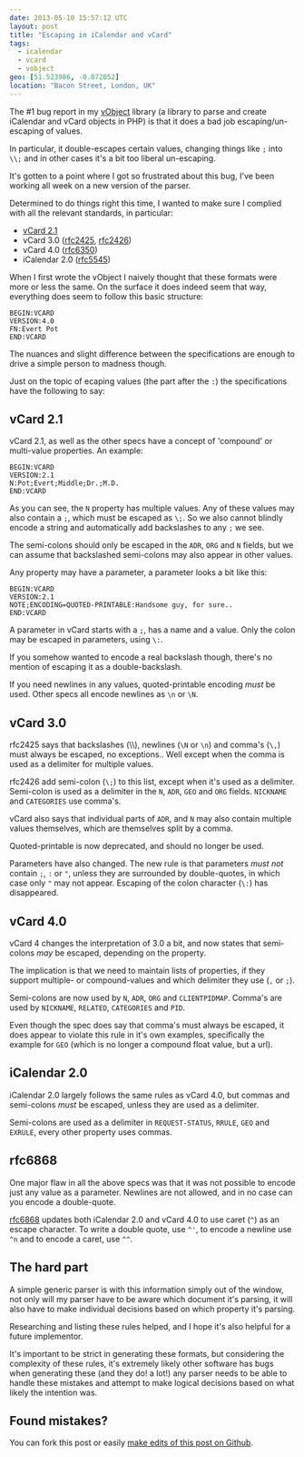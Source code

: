 ```yaml
---
date: 2013-05-10 15:57:12 UTC
layout: post
title: "Escaping in iCalendar and vCard"
tags:
  - icalendar
  - vcard
  - vobject
geo: [51.523986, -0.072052]
location: "Bacon Street, London, UK"
---
```


The #1 bug report in my [vObject][1] library (a library to parse and create
iCalendar and vCard objects in PHP) is that it does a bad job
escaping/un-escaping of values.

In particular, it double-escapes certain values, changing things like `;` into
`\\;` and in other cases it's a bit too liberal un-escaping.

It's gotten to a point where I got so frustrated about this bug, I've been
working all week on a new version of the parser.

Determined to do things right this time, I wanted to make sure I complied with
all the relevant standards, in particular:

* [vCard 2.1][2]
* vCard 3.0 ([rfc2425][3], [rfc2426][4])
* vCard 4.0 ([rfc6350][5])
* iCalendar 2.0 ([rfc5545][6])

When I first wrote the vObject I naively thought that these formats were more
or less the same. On the surface it does indeed seem that way, everything does
seem to follow this basic structure:

    BEGIN:VCARD
    VERSION:4.0
    FN:Evert Pot
    END:VCARD

The nuances and slight difference between the specifications are enough to
drive a simple person to madness though.

Just on the topic of ecaping values (the part after the `:`) the
specifications have the following to say:

vCard 2.1
---------

vCard 2.1, as well as the other specs have a concept of 'compound' or
multi-value properties. An example:

    BEGIN:VCARD
    VERSION:2.1
    N:Pot;Evert;Middle;Dr.;M.D.
    END:VCARD

As you can see, the `N` property has multiple values. Any of these values
may also contain a `;`, which must be escaped as `\;`. So we also cannot
blindly encode a string and automatically add backslashes to any `;` we see.

The semi-colons should only be escaped in the `ADR`, `ORG` and `N` fields,
but we can assume that backslashed semi-colons may also appear in other values.

Any property may have a parameter, a parameter looks a bit like this:

    BEGIN:VCARD
    VERSION:2.1
    NOTE;ENCODING=QUOTED-PRINTABLE:Handsome guy, for sure..
    END:VCARD

A parameter in vCard starts with a `;`, has a name and a value. Only the colon
may be escaped in parameters, using `\:`.

If you somehow wanted to encode a real backslash though, there's no mention
of escaping it as a double-backslash.

If you need newlines in any values, quoted-printable encoding _must_ be used.
Other specs all encode newlines as `\n` or `\N`.

vCard 3.0
---------

rfc2425 says that backslashes (\\\\), newlines (`\N` or `\n`) and comma's (`\,`)
must always be escaped, no exceptions.. Well except when the comma is used as
a delimiter for multiple values.

rfc2426 add semi-colon (`\;`) to this list, except when it's used as a
delimiter. Semi-colon is used as a delimiter in the `N`, `ADR`, `GEO` and
`ORG` fields. `NICKNAME` and `CATEGORIES` use comma's.

vCard also says that individual parts of `ADR`, and `N` may also contain
multiple values themselves, which are themselves split by a comma.

Quoted-printable is now deprecated, and should no longer be used.

Parameters have also changed. The new rule is that parameters _must not_
contain `;`, `:` or `"`, unless they are surrounded by double-quotes, in which
case only `"` may not appear. Escaping of the colon character (`\:`) has
disappeared.

vCard 4.0
---------

vCard 4 changes the interpretation of 3.0 a bit, and now states that
semi-colons _may_ be escaped, depending on the property.

The implication is that we need to maintain lists of properties, if they
support multiple- or compound-values and which delimiter they use
(`,` or `;`).

Semi-colons are now used by `N`, `ADR`, `ORG` and `CLIENTPIDMAP`. Comma's are
used by `NICKNAME`, `RELATED`, `CATEGORIES` and `PID`.

Even though the spec does say that comma's must always be escaped, it does
appear to violate this rule in it's own examples, specifically the example
for `GEO` (which is no longer a compound float value, but a url).

iCalendar 2.0
-------------

iCalendar 2.0 largely follows the same rules as vCard 4.0, but commas and
semi-colons _must_ be escaped, unless they are used as a delimiter.

Semi-colons are used as a delimiter in `REQUEST-STATUS`, `RRULE`, `GEO` and
`EXRULE`, every other property uses commas.

rfc6868
-------

One major flaw in all the above specs was that it was not possible to encode
just any value as a parameter. Newlines are not allowed, and in no case can
you encode a double-quote.

[rfc6868][7] updates both iCalendar 2.0 and vCard 4.0 to use caret (`^`) as
an escape character. To write a double quote, use `^'`, to encode a newline
use `^n` and to encode a caret, use `^^`.

The hard part
-------------

A simple generic parser is with this information simply out of the window,
not only will my parser have to be aware which document it's parsing, it will
also have to make individual decisions based on which property it's parsing.

Researching and listing these rules helped, and I hope it's also helpful for
a future implementor.

It's important to be strict in generating these formats, but
considering the complexity of these rules, it's extremely likely other
software has bugs when generating these (and they do! a lot!) any parser needs
to be able to handle these mistakes and attempt to make logical decisions
based on what likely the intention was.

Found mistakes?
---------------

You can fork this post or easily [make edits of this post on Github][8].

[1]: http://sabre.io/vobject/
[2]: http://www.imc.org/pdi/pdiproddev.html
[3]: http://tools.ietf.org/html/rfc2425
[4]: http://tools.ietf.org/html/rfc2425
[5]: http://tools.ietf.org/html/rfc6350
[6]: http://tools.ietf.org/html/rfc5545
[7]: http://tools.ietf.org/html/rfc6868
[8]: https://github.com/evert/evert.github.com/blob/master/_posts/2013/2013-05-10-escaping-in-vcards-and-icalendar.md
